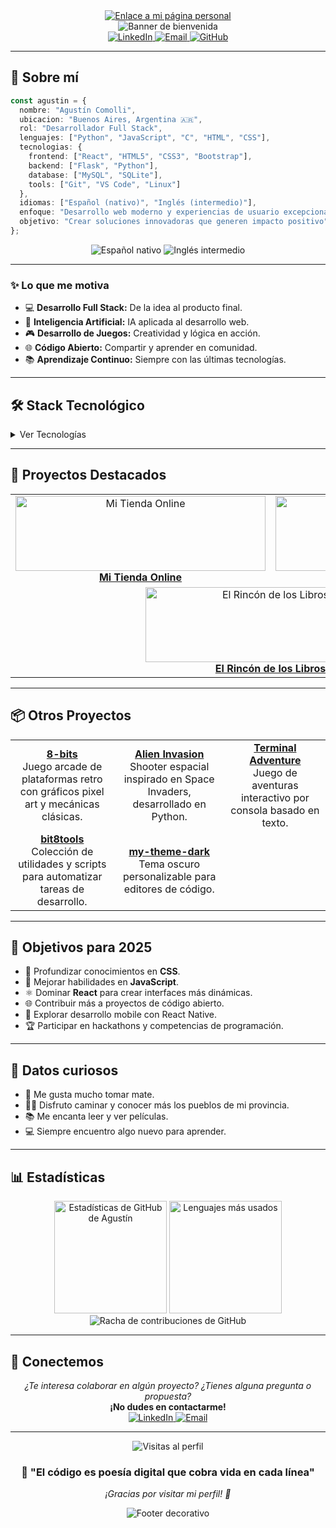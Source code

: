 <div align="center">
  <a href="https://agustincomolli.github.io" target="_blank">
       <img src="https://img.shields.io/badge/Mi%20Sitio%20Web-Visítalo-blueviolet?style=for-the-badge&logo=githubpages" alt="Enlace a mi página personal"/>
  </a>
</div>

<div align="center">
    <img src="https://capsule-render.vercel.app/api?type=waving&height=300&color=gradient&text=👋¡Hola!%20Soy%20Agustín%20Comolli&desc=Desarrollador%20Full%20Stack%20|%20Apasionado%20por%20la%20Tecnología%20|%20Siempre%20Aprendiendo&descAlignY=55&textBg=false&fontSize=50&fontAlign=50&fontAlignY=35&descSize=22" alt="Banner de bienvenida"/>
</div>

<div align="center">
  <a href="https://www.linkedin.com/in/agustincomolli/" target="_blank">
    <img src="https://img.shields.io/badge/LinkedIn-0077B5?style=for-the-badge&logo=linkedin&logoColor=white" alt="LinkedIn" />
  </a>
  <a href="mailto:agustin.comolli@gmail.com" target="_blank">
    <img src="https://img.shields.io/badge/Email-D14836?style=for-the-badge&logo=gmail&logoColor=white" alt="Email" />
  </a>
  <a href="https://github.com/agustincomolli" target="_blank">
    <img src="https://img.shields.io/badge/GitHub-100000?style=for-the-badge&logo=github&logoColor=white" alt="GitHub" />
  </a>
</div>

---

## 🚀 Sobre mí

```typescript
const agustin = {
  nombre: "Agustín Comolli",
  ubicacion: "Buenos Aires, Argentina 🇦🇷",
  rol: "Desarrollador Full Stack",
  lenguajes: ["Python", "JavaScript", "C", "HTML", "CSS"],
  tecnologias: {
    frontend: ["React", "HTML5", "CSS3", "Bootstrap"],
    backend: ["Flask", "Python"],
    database: ["MySQL", "SQLite"],
    tools: ["Git", "VS Code", "Linux"]
  },
  idiomas: ["Español (nativo)", "Inglés (intermedio)"],
  enfoque: "Desarrollo web moderno y experiencias de usuario excepcionales",
  objetivo: "Crear soluciones innovadoras que generen impacto positivo"
};
```

<div align="center">
  <img src="https://img.shields.io/badge/Español-Nativo-red?style=flat-square" alt="Español nativo" />
  <img src="https://img.shields.io/badge/Inglés-Intermedio-blue?style=flat-square" alt="Inglés intermedio" />
</div>

---

### ✨ Lo que me motiva
- 💻 **Desarrollo Full Stack:** De la idea al producto final.
- 🤖 **Inteligencia Artificial:** IA aplicada al desarrollo web.
- 🎮 **Desarrollo de Juegos:** Creatividad y lógica en acción.
- 🌐 **Código Abierto:** Compartir y aprender en comunidad.
- 📚 **Aprendizaje Continuo:** Siempre con las últimas tecnologías.

---

## 🛠️ Stack Tecnológico

<details>
  <summary>Ver Tecnologías</summary>

### 🎨 Frontend
![HTML5](https://img.shields.io/badge/HTML5-E34F26?style=for-the-badge&logo=html5&logoColor=white)
![CSS3](https://img.shields.io/badge/CSS3-1572B6?style=for-the-badge&logo=css3&logoColor=white)
![JavaScript](https://img.shields.io/badge/JavaScript-F7DF1E?style=for-the-badge&logo=javascript&logoColor=black)
![React](https://img.shields.io/badge/React-20232A?style=for-the-badge&logo=react&logoColor=61DAFB)
![Bootstrap](https://img.shields.io/badge/Bootstrap-563D7C?style=for-the-badge&logo=bootstrap&logoColor=white)

### 🔩 Backend
![Python](https://img.shields.io/badge/Python-3776AB?style=for-the-badge&logo=python&logoColor=white)
![Flask](https://img.shields.io/badge/Flask-000000?style=for-the-badge&logo=flask&logoColor=white)
![C](https://img.shields.io/badge/C-00599C?style=for-the-badge&logo=c&logoColor=white)

### 📄 Bases de Datos
![MySQL](https://img.shields.io/badge/MySQL-4479A1?style=for-the-badge&logo=mysql&logoColor=white)
![SQLite](https://img.shields.io/badge/SQLite-07405E?style=for-the-badge&logo=sqlite&logoColor=white)

### 🛠️ Herramientas
![Git](https://img.shields.io/badge/Git-F05032?style=for-the-badge&logo=git&logoColor=white)
![VS Code](https://img.shields.io/badge/VS_Code-007ACC?style=for-the-badge&logo=visual-studio-code&logoColor=white)
![Linux](https://img.shields.io/badge/Linux-FCC624?style=for-the-badge&logo=linux&logoColor=black)

</details>

---

## 🌟 Proyectos Destacados

<div align="center">

<table>
  <tr>
    <td align="center">
      <a href="https://github.com/agustincomolli/mi-tienda-online">
        <img src="https://github-readme-stats.vercel.app/api/pin/?username=agustincomolli&repo=mi-tienda-online&theme=radical&description_lines_count=2" alt="Mi Tienda Online" width="400" height="120"/>
        <br/>
        <strong>Mi Tienda Online</strong>
      </a>
    </td>
    <td align="center">
      <a href="https://github.com/agustincomolli/le-chef-recetas">
        <img src="https://github-readme-stats.vercel.app/api/pin/?username=agustincomolli&repo=le-chef-recetas&theme=radical&description_lines_count=2" alt="Le Chef Recetas" width="400" height="120"/>
        <br/>
        <strong>Le Chef Recetas</strong>
      </a>
    </td>
  </tr>
  <tr>
    <td colspan="2" align="center">
      <a href="https://github.com/agustincomolli/el-rincon-libros">
        <img src="https://github-readme-stats.vercel.app/api/pin/?username=agustincomolli&repo=el-rincon-libros&theme=radical&description_lines_count=2" alt="El Rincón de los Libros" width="400" height="120"/>
        <br/>
        <strong>El Rincón de los Libros</strong>
      </a>
    </td>
  </tr>
</table>

</div>

---

## 📦 Otros Proyectos

<div align="center">

<table>
  <tr>
    <td align="center" width="230">
      <a href="https://github.com/agustincomolli/8-bits">
        <strong>8-bits</strong>
      </a>
      <br>
      Juego arcade de plataformas retro con gráficos pixel art y mecánicas clásicas.
    </td>
    <td align="center" width="230">
      <a href="https://github.com/agustincomolli/alien-invasion">
        <strong>Alien Invasion</strong>
      </a>
      <br>
      Shooter espacial inspirado en Space Invaders, desarrollado en Python.
    </td>
    <td align="center" width="230">
      <a href="https://github.com/agustincomolli/terminal-adventure">
        <strong>Terminal Adventure</strong>
      </a>
      <br>
      Juego de aventuras interactivo por consola basado en texto.
    </td>
  </tr>
  <tr>
    <td align="center" width="230">
      <a href="https://github.com/agustincomolli/bit8tools">
        <strong>bit8tools</strong>
      </a>
      <br>
      Colección de utilidades y scripts para automatizar tareas de desarrollo.
    </td>
    <td align="center" width="230">
      <a href="https://github.com/agustincomolli/my-theme-dark">
        <strong>my-theme-dark</strong>
      </a>
      <br>
      Tema oscuro personalizable para editores de código.
    </td>
    <td></td>
  </tr>
</table>

</div>

---

## 🎯 Objetivos para 2025

- 🎨 Profundizar conocimientos en **CSS**.
- 🚀 Mejorar habilidades en **JavaScript**.
- ⚛️ Dominar **React** para crear interfaces más dinámicas.
- 🌐 Contribuir más a proyectos de código abierto.
- 📱 Explorar desarrollo mobile con React Native.
- 🏆 Participar en hackathons y competencias de programación.

---

## 🎉 Datos curiosos

- 🧉 Me gusta mucho tomar mate.
- 🚶‍♂️ Disfruto caminar y conocer más los pueblos de mi provincia.
- 📚 Me encanta leer y ver películas.
- 💻 Siempre encuentro algo nuevo para aprender.

---

## 📊 Estadísticas

<div align="center">
  <img src="https://github-readme-stats.vercel.app/api?username=agustincomolli&show_icons=true&theme=radical&include_all_commits=true&count_private=true" alt="Estadísticas de GitHub de Agustín" height="180" />
  <img src="https://github-readme-stats.vercel.app/api/top-langs/?username=agustincomolli&layout=compact&langs_count=8&theme=radical" alt="Lenguajes más usados" height="180" />
</div>
<div align="center">
  <img src="https://github-readme-streak-stats.herokuapp.com/?user=agustincomolli&theme=radical" alt="Racha de contribuciones de GitHub" />
</div>

---

## 🤝 Conectemos

<div align="center">
  <em>¿Te interesa colaborar en algún proyecto? ¿Tienes alguna pregunta o propuesta?</em><br>
  <strong>¡No dudes en contactarme!</strong>
  <br>
  <a href="https://www.linkedin.com/in/agustincomolli/" target="_blank">
    <img src="https://img.shields.io/badge/LinkedIn-0077B5?style=for-the-badge&logo=linkedin&logoColor=white" alt="LinkedIn" />
  </a>
  <a href="mailto:agustin.comolli@gmail.com" target="_blank">
    <img src="https://img.shields.io/badge/Email-D14836?style=for-the-badge&logo=gmail&logoColor=white" alt="Email" />
  </a>
</div>

---

<div align="center">
  <img src="https://komarev.com/ghpvc/?username=agustincomolli&color=blueviolet&style=flat-square&label=Visitas+al+perfil" alt="Visitas al perfil" />
  <h3>💫 "El código es poesía digital que cobra vida en cada línea"</h3>
  <p><em>¡Gracias por visitar mi perfil! 🚀</em></p>
</div>

<div align="center">
  <img src="https://capsule-render.vercel.app/api?type=waving&color=gradient&height=100&section=footer" alt="Footer decorativo" />
</div>
